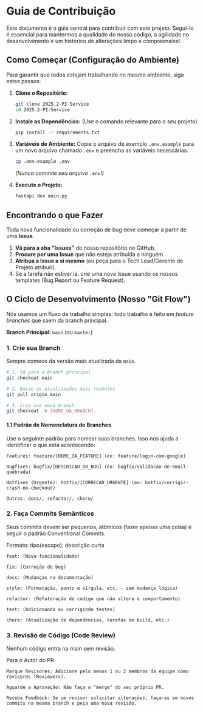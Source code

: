 # Guia de Contribuição

Este documento é o guia central para contribuir com este projeto. Segui-lo é essencial para mantermos a qualidade do nosso código, a agilidade no desenvolvimento e um histórico de alterações limpo e compreensível.

## Como Começar (Configuração do Ambiente)

Para garantir que todos estejam trabalhando no mesmo ambiente, siga estes passos:

1.  **Clone o Repositório:**
    ```bash
    git clone 2025.2-PI-Service
    cd 2025.2-PI-Service
    ```

2.  **Instale as Dependências:**
    (Use o comando relevante para o seu projeto)
    ```bash
    pip install -r requirements.txt
    ```

3.  **Variáveis de Ambiente:**
    Copie o arquivo de exemplo `.env.example` para um novo arquivo chamado `.env` e preencha as variáveis necessárias.
    ```bash
    cp .env.example .env
    ```
    *(Nunca commite seu arquivo `.env`!)*

4.  **Execute o Projeto:**
    ```bash
    fastapi dev main.py
    ```

## Encontrando o que Fazer

Toda nova funcionalidade ou correção de bug deve começar a partir de uma **Issue**.

1.  **Vá para a aba "Issues"** do nosso repositório no GitHub.
2.  **Procure por uma Issue** que não esteja atribuída a ninguém.
3.  **Atribua a Issue a si mesmo** (ou peça para o Tech Lead/Gerente de Projeto atribuir).
4.  Se a tarefa não estiver lá, crie uma nova Issue usando os nossos templates (Bug Report ou Feature Request).

## O Ciclo de Desenvolvimento (Nosso "Git Flow")

Nós usamos um fluxo de trabalho simples: todo trabalho é feito em *feature branches* que saem da branch principal.

**Branch Principal:** `main` (ou `master`)

### 1. Crie sua Branch

Sempre comece da versão mais atualizada da `main`.

```bash
# 1. Vá para a branch principal
git checkout main

# 2. Baixe as atualizações mais recentes
git pull origin main

# 3. Crie sua nova branch
git checkout -b [NOME_DA_BRANCH]
```
#### 1.1 Padrão de Nomenclatura de Branches

Use o seguinte padrão para nomear suas branches. Isso nos ajuda a identificar o que está acontecendo:

    Features: feature/[NOME_DA_FEATURE] (ex: feature/login-com-google)

    Bugfixes: bugfix/[DESCRICAO_DO_BUG] (ex: bugfix/validacao-de-email-quebrada)

    Hotfixes (Urgente): hotfix/[CORRECAO_URGENTE] (ex: hotfix/corrigir-crash-no-checkout)

    Outros: docs/, refactor/, chore/

### 2. Faça Commits Semânticos

Seus commits devem ser pequenos, atômicos (fazer apenas uma coisa) e seguir o padrão Conventional Commits.

Formato: tipo(escopo): descrição curta

    feat: (Nova funcionalidade)

    fix: (Correção de bug)

    docs: (Mudanças na documentação)

    style: (Formatação, ponto e vírgula, etc. - sem mudança lógica)

    refactor: (Refatoração de código que não altera o comportamento)

    test: (Adicionando ou corrigindo testes)

    chore: (Atualização de dependências, tarefas de build, etc.)

### 3. Revisão de Código (Code Review)

Nenhum código entra na main sem revisão.

Para o Autor do PR

    Marque Revisores: Adicione pelo menos 1 ou 2 membros da equipe como revisores (Reviewers).

    Aguarde a Aprovação: Não faça o "merge" do seu próprio PR.

    Receba Feedback: Se um revisor solicitar alterações, faça-as em novos commits na mesma branch e peça uma nova revisão.
